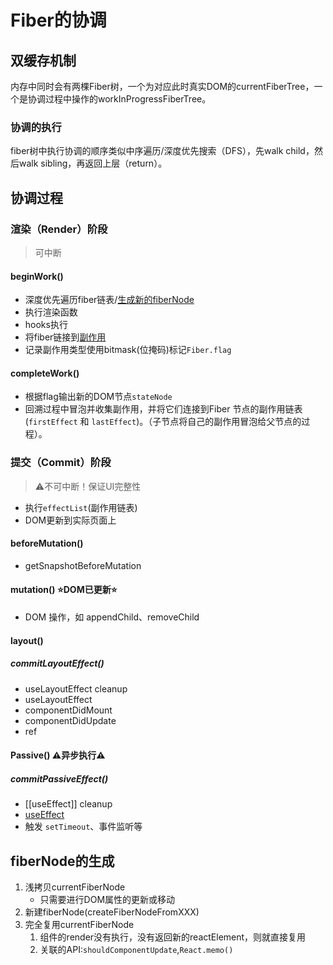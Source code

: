 # Fiber的协调

## 双缓存机制
内存中同时会有两棵Fiber树，一个为对应此时真实DOM的currentFiberTree，一个是协调过程中操作的workInProgressFiberTree。
### 协调的执行
fiber树中执行协调的顺序类似中序遍历/深度优先搜索（DFS），先walk child，然后walk sibling，再返回上层（return）。

## 协调过程
### **渲染（Render）阶段**
>可中断
#### beginWork()
- 深度优先遍历fiber链表/[生成新的fiberNode](#fiberNode的生成)
- 执行渲染函数
- hooks执行
- 将fiber链接到[副作用](副作用.md)
- 记录副作用类型使用bitmask(位掩码)标记`Fiber.flag`
#### completeWork()
- 根据flag输出新的DOM节点`stateNode`
- 回溯过程中冒泡并收集副作用，并将它们连接到Fiber 节点的副作用链表 (`firstEffect` 和 `lastEffect`)。（子节点将自己的副作用冒泡给父节点的过程）。

### **提交（Commit）阶段**
>⚠️不可中断！保证UI完整性
- 执行`effectList`(副作用链表)
- DOM更新到实际页面上
#### beforeMutation()
- getSnapshotBeforeMutation
#### mutation() ⭐️DOM已更新⭐️
- DOM 操作，如 appendChild、removeChild
#### layout()
##### commitLayoutEffect()
- useLayoutEffect cleanup
- useLayoutEffect
- componentDidMount
- componentDidUpdate
- ref
#### Passive() ⚠️异步执行⚠️
##### commitPassiveEffect()
- [[useEffect]] cleanup
- [useEffect](API/useEffect.md)
- 触发 `setTimeout`、事件监听等


## fiberNode的生成
1. 浅拷贝currentFiberNode
	- 只需要进行DOM属性的更新或移动
2. 新建fiberNode(createFiberNodeFromXXX)
3. 完全复用currentFiberNode
	1. 组件的render没有执行，没有返回新的reactElement，则就直接复用
	2. 关联的API:`shouldComponentUpdate`,`React.memo()`

